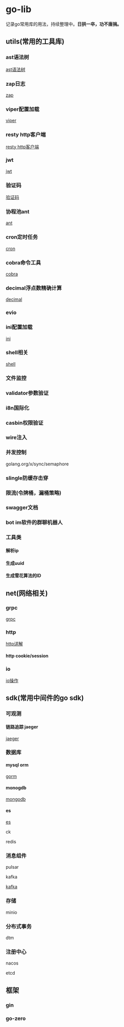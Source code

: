 # go-lib

记录go常用库的用法，持续整理中。**日拱一卒，功不唐捐。**

## utils(常用的工具库)

### ast语法树

[ast语法树](https://github.com/luxun9527/go-lib/tree/master/utils/ast)

### zap日志

[zap](https://github.com/luxun9527/go-lib/tree/master/utils/zap)

### viper配置加载

[viper](https://github.com/luxun9527/go-lib/tree/master/utils/viper)

### resty http客户端

[resty http客户端](https://github.com/luxun9527/go-lib/tree/master/utils/resty)

### jwt

[jwt](https://github.com/luxun9527/go-lib/tree/master/utils/jwt)

### 验证码

[验证码](https://github.com/luxun9527/go-lib/tree/master/utils/captcha)

### 协程池ant

[ant](https://github.com/luxun9527/go-lib/blob/master/utils/ants/main.go)

### cron定时任务

[cron](https://github.com/luxun9527/go-lib/blob/master/utils/cron/cron_test.go)

### cobra命令工具

[cobra](https://github.com/luxun9527/go-lib/tree/master/utils/cobra)

### decimal浮点数精确计算

[decimal](https://github.com/luxun9527/go-lib/tree/master/utils/decimal)

### evio

### ini配置加载

[ini](https://github.com/luxun9527/go-lib/tree/master/utils/ini)

### shell相关

[shell](https://github.com/luxun9527/go-lib/tree/master/utils/shell/shelldemo)

### 文件监控

### validator参数验证

### i8n国际化

### casbin权限验证

### wire注入

### 并发控制

golang.org/x/sync/semaphore

### slingle防缓存击穿

### 限流(令牌桶，漏桶策略)

### swagger文档

### bot im软件的群聊机器人



### 工具类

#### 解析ip

#### 生成uuid

#### 生成雪花算法的ID

####  



## net(网络相关)

### grpc

[grpc](https://github.com/luxun9527/go-lib/tree/master/net/grpc)

### http

[http详解](https://github.com/luxun9527/go-lib/tree/master/net/httpclient)

#### http cookie/session

### io

[io操作](https://github.com/luxun9527/go-lib/tree/master/net/io)





## sdk(常用中间件的go sdk)

### 可观测

#### 链路追踪 jaeger

[jaeger](https://github.com/luxun9527/go-lib/tree/master/sdk/jaeger)

### 数据库

#### **mysql orm**

[gorm](https://github.com/luxun9527/go-lib/tree/master/sdk/gorm)

#### monogdb

[mongodb](https://github.com/luxun9527/go-lib/tree/master/sdk/mongodb)

#### es

[es](https://github.com/luxun9527/go-lib/tree/master/sdk/es)

ck

redis



### 消息组件

pulsar

kafka

[kafka](https://github.com/luxun9527/go-lib/tree/master/sdk/kafka)

### 存储

minio

### 分布式事务

dtm

### 注册中心

nacos

etcd

## 框架

### gin

### go-zero 










